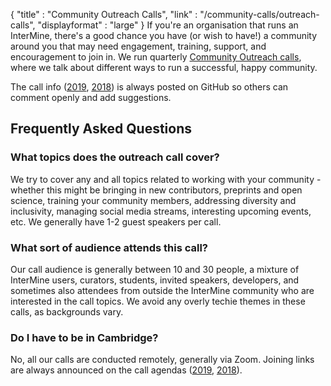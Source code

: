 {
  "title" : "Community Outreach Calls",
  "link" : "/community-calls/outreach-calls",
  "displayformat" : "large"
}
If you're an organisation that runs an InterMine, there's a good chance you have (or wish to have!) a community around you that may need engagement, training, support, and encouragement to join in. We run quarterly [Community Outreach calls](https://github.com/intermine/outreach/issues/), where we talk about different ways to run a successful, happy community.  

The call info ([2019](https://github.com/intermine/outreach/issues/15), [2018](https://github.com/intermine/outreach/issues/9)) is always posted on GitHub so others can comment openly and add suggestions.

## Frequently Asked Questions

### What topics does the outreach call cover?

We try to cover any and all topics related to working with your community - whether this might be bringing in new contributors, preprints and open science, training your community members, addressing diversity and inclusivity, managing social media streams, interesting upcoming events,  etc. We generally have 1-2 guest speakers per call.

### What sort of audience attends this call?

Our call audience is generally between 10 and 30 people, a mixture of InterMine users, curators, students, invited speakers, developers, and sometimes also attendees from outside the InterMine community who are interested in the call topics. We avoid any overly techie themes in these calls, as backgrounds vary.

### Do I have to be in Cambridge?

No, all our calls are conducted remotely, generally via Zoom. Joining links are always announced on the call agendas ([2019](https://github.com/intermine/outreach/issues/15), [2018](https://github.com/intermine/outreach/issues/9)).
